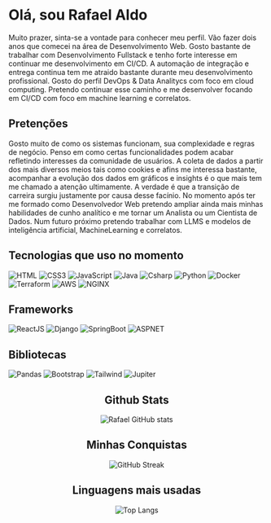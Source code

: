 <!--## Hi there 👋-->

# Olá, sou Rafael Aldo

Muito prazer, sinta-se a vontade para conhecer meu perfil. Vão fazer dois anos que comecei na área de Desenvolvimento Web. Gosto bastante de trabalhar com Desenvolvimento Fullstack e tenho forte interesse em continuar me desenvolvimento em CI/CD. A automação de integração e entrega continua tem me atraido bastante durante meu desenvolvimento profissional. Gosto do perfil DevOps & Data Analitycs com foco em cloud computing. Pretendo continuar esse caminho e me desenvolver focando em CI/CD com foco em machine learning e correlatos.

## Pretenções

Gosto muito de como os sistemas funcionam, sua complexidade e regras de negócio. Penso em como certas funcionalidades podem acabar refletindo interesses da comunidade de usuários. A coleta de dados a partir dos mais diversos meios tais como cookies e afins me interessa bastante, acompanhar a evolução dos dados em gráficos e insights é o que mais tem me chamado a atenção ultimamente. A verdade é que a transição de carreira surgiu justamente por causa desse facínio. No momento após ter me formado como Desenvolvedor Web pretendo ampliar ainda mais minhas habilidades de cunho analítico e me tornar um Analista ou um Cientista de Dados. Num futuro próximo pretendo trabalhar com LLMS e modelos de inteligência artificial, MachineLearning e correlatos.

## Tecnologias que uso no momento
![HTML](https://img.shields.io/badge/HTML5-ffffff?style=for-the-badge&logo=html5)
![CSS3](https://img.shields.io/badge/CSS3-204060?style=for-the-badge&logo=css3)
![JavaScript](https://img.shields.io/badge/JavaScript-333300?style=for-the-badge&logo=javascript)
![Java](https://img.shields.io/badge/Java-cc3300?style=for-the-badge&logo=openjdk)
![Csharp](https://img.shields.io/badge/Csharp-600080?style=for-the-badge&logo=dotnet)
![Python](https://img.shields.io/badge/Python-ffffff?style=for-the-badge&logo=python)
![Docker](https://img.shields.io/badge/Docker-003366?style=for-the-badge&logo=docker)
![Terraform](https://img.shields.io/badge/Terraform-ffffff?style=for-the-badge&logo=terraform)
![AWS](https://img.shields.io/badge/aws-204060?style=for-the-badge&logo=amazon)
![NGINX](https://img.shields.io/badge/NGINX-006600?style=for-the-badge&logo=nginx)


## Frameworks 
![ReactJS](https://img.shields.io/badge/ReactJS-004d4d?style=for-the-badge&logo=react)
![Django](https://img.shields.io/badge/Django-264d00?style=for-the-badge&logo=django)
![SpringBoot](https://img.shields.io/badge/SpringBoot-006600?style=for-the-badge&logo=spring)
![ASPNET](https://img.shields.io/badge/ASPNETMVC-600080?style=for-the-badge&logo=DOTNET)

## Bibliotecas
![Pandas](https://img.shields.io/badge/Pandas-204060?style=for-the-badge&logo=pandas)
![Bootstrap](https://img.shields.io/badge/Bootstrap-000?style=for-the-badge&logo=bootstrap)
![Tailwind](https://img.shields.io/badge/tailwindcss-000?style=for-the-badge&logo=tailwindcss)
![Jupiter](https://img.shields.io/badge/Jupyter-000?style=for-the-badge&logo=jupyter)

<div align="center">


## Github Stats

![Rafael GitHub stats](https://github-readme-stats.vercel.app/api?username=rafaelaldolizarbe&theme=gotham)


## Minhas Conquistas

![GitHub Streak](https://streak-stats.demolab.com?user=rafaelaldolizarbe&theme=gotham)

## Linguagens mais usadas
![Top Langs](https://github-readme-stats-git-masterrstaa-rickstaa.vercel.app/api/top-langs/?username=rafaelaldolizarbe&layout=compact&theme=gotham)


</div>



<!--
**rafaelaldolizarbe/rafaelaldolizarbe** is a ✨ _special_ ✨ repository because its `README.md` (this file) appears on your GitHub profile.

Here are some ideas to get you started:

- 🔭 I’m currently working on ...
- 🌱 I’m currently learning ...
- 👯 I’m looking to collaborate on ...
- 🤔 I’m looking for help with ...
- 💬 Ask me about ...
- 📫 How to reach me: ...
- 😄 Pronouns: ...
- ⚡ Fun fact: ...
-->
